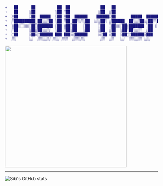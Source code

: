 <!-- <pre>
             ██      ██          ██  ██              ██   ██                            
            ░██     ░██         ░██ ░██             ░██  ░██                            
            ░██     ░██  █████  ░██ ░██  ██████    ██████░██       █████  ██████  █████ 
            ░██████████ ██░░░██ ░██ ░██ ██░░░░██  ░░░██░ ░██████  ██░░░██░░██░░█ ██░░░██
            ░██░░░░░░██░███████ ░██ ░██░██   ░██    ░██  ░██░░░██░███████ ░██ ░ ░███████
            ░██     ░██░██░░░░  ░██ ░██░██   ░██    ░██  ░██  ░██░██░░░░  ░██   ░██░░░░ 
            ░██     ░██░░██████ ███ ███░░██████     ░░██ ░██  ░██░░██████░███   ░░██████
            ░░      ░░  ░░░░░░ ░░░ ░░░  ░░░░░░       ░░  ░░   ░░  ░░░░░░ ░░░     ░░░░░░ 
</pre>   -->

```diff
+   ██      ██          ██  ██              ██   ██                              +
+   ██     ░██         ░██ ░██             ░██  ░██                              +
+  ░██     ░██  █████  ░██ ░██  ██████    ██████░██       █████  ██████  █████   +
+  ░██████████ ██░░░██ ░██ ░██ ██░░░░██  ░░░██░ ░██████  ██░░░██░░██░░█ ██░░░██  +
+  ░██░░░░░░██░███████ ░██ ░██░██   ░██    ░██  ░██░░░██░███████ ░██ ░ ░███████  +
+  ░██     ░██░██░░░░  ░██ ░██░██   ░██    ░██  ░██  ░██░██░░░░  ░██   ░██░░░░   +
+  ░██     ░██░░██████ ███ ███░░██████     ░░██ ░██  ░██░░██████░███   ░░██████  +
+  ░░      ░░  ░░░░░░ ░░░ ░░░  ░░░░░░       ░░  ░░   ░░  ░░░░░░ ░░░     ░░░░░░   +
```

<img align="center" src="https://user-images.githubusercontent.com/39093537/138578635-baa2d226-3878-4c0e-bd73-f2b1737d20ee.png" width="400"/>

---
![Sibi's GitHub stats](https://github-readme-stats.vercel.app/api?username=SibiAkkash&count_private=true&show_icons=true&theme=radical&hide_border=true)
<!-- <img align="center" src="https://github-readme-stats.vercel.app/api?username=SibiAkkash&show_icons=true" alt="SibiAkkash"/> -->
<!--
**SibiAkkash/SibiAkkash** is a ✨ _special_ ✨ repository because its `README.md` (this file) appears on your GitHub profile.

[![GitHub Streak](https://github-readme-streak-stats.herokuapp.com/?user=SibiAkkash&theme=radical&hide_border=true)](https://git.io/streak-stats)


Here are some ideas to get you started:

- 🔭 I’m currently working on ...
- 🌱 I’m currently learning ...
- 👯 I’m looking to collaborate on ...
- 🤔 I’m looking for help with ...
- 💬 Ask me about ...
- 📫 How to reach me: ...
- 😄 Pronouns: ...
- ⚡ Fun fact: ...
-->
